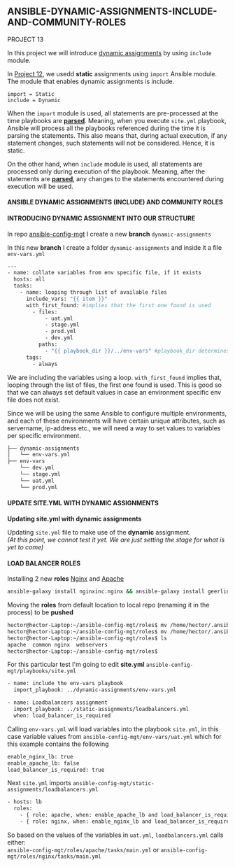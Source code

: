 ## ANSIBLE-DYNAMIC-ASSIGNMENTS-INCLUDE-AND-COMMUNITY-ROLES
PROJECT 13

In this project we will introduce [dynamic assignments](https://docs.ansible.com/ansible/latest/user_guide/playbooks_reuse.html#includes-dynamic-re-use) by using `include` module.  

In [Project 12](https://github.com/hectorproko/ANSIBLE-REFACTORING-ASSIGNMENTS-IMPORTS/blob/main/Project12_Steps.md), we usedd **static** assignments using `import` Ansible module. The module that enables dynamic assignments is include.  

`import = Static`  
`include = Dynamic`  

When the `import` module is used, all statements are pre-processed at the time playbooks are **[parsed](https://en.wikipedia.org/wiki/Parsing)**. Meaning, when you execute `site.yml` playbook, Ansible will process all the playbooks referenced during the time it is parsing the statements. This also means that, during actual execution, if any statement changes, such statements will not be considered. Hence, it is static.  

On the other hand, when `include` module is used, all statements are processed only during execution of the playbook. Meaning, after the statements are **[parsed](https://en.wikipedia.org/wiki/Parsing)**, any changes to the statements encountered during execution will be used.  

#### ANSIBLE DYNAMIC ASSIGNMENTS (INCLUDE) AND COMMUNITY ROLES



#### INTRODUCING DYNAMIC ASSIGNMENT INTO OUR STRUCTURE
In repo [ansible-config-mgt](https://github.com/hectorproko/ansible-config-mgt) I create a new **branch** ``dynamic-assignments``  

In this new **branch** I create a folder ``dynamic-assignments`` and inside it a file ``env-vars.yml``  

``` bash 
---
- name: collate variables from env specific file, if it exists
  hosts: all
  tasks:
    - name: looping through list of available files
      include_vars: "{{ item }}" 
      with_first_found: #implies that the first one found is used
        - files:
            - uat.yml
            - stage.yml
            - prod.yml
            - dev.yml
          paths:
            - "{{ playbook_dir }}/../env-vars" #playbook_dir determines the location of the running playbook
      tags:
        - always
```  
We are including the variables using a loop. `with_first_found` implies that, looping through the list of files, the first one found is used. This is good so that we can always set default values in case an environment specific env file does not exist.  

Since we will be using the same Ansible to configure multiple environments, and each of these environments will have certain unique attributes, such as servername, ip-address etc., we will need a way to set values to variables per specific environment.

``` bash
├── dynamic-assignments
│   └── env-vars.yml
├── env-vars
    └── dev.yml
    └── stage.yml
    └── uat.yml
    └── prod.yml
```
#### UPDATE SITE.YML WITH DYNAMIC ASSIGNMENTS

**Updating site.yml with dynamic assignments**  

Updating `site.yml` file to make use of the **dynamic** assignment.  
*(At this point, we cannot test it yet. We are just setting the stage for what is yet to come)*  


#### LOAD BALANCER ROLES

Installing 2 new **roles** [Nginx](https://galaxy.ansible.com/nginxinc/nginx) and [Apache](https://galaxy.ansible.com/geerlingguy/apache)  

``` bash
ansible-galaxy install nginxinc.nginx && ansible-galaxy install geerlingguy.apache
```
Moving the **roles** from default location to local repo (renaming it in the process) to be **pushed**

``` bash
hector@hector-Laptop:~/ansible-config-mgt/roles$ mv /home/hector/.ansible/roles/nginxinc.nginx ./nginx
hector@hector-Laptop:~/ansible-config-mgt/roles$ mv /home/hector/.ansible/roles/geerlingguy.apache ./apache
hector@hector-Laptop:~/ansible-config-mgt/roles$ ls
apache  common nginx  webservers
hector@hector-Laptop:~/ansible-config-mgt/roles$
```
For this particular test I'm going to edit **site.yml** `ansible-config-mgt/playbooks/site.yml`  

``` bash
- name: include the env-vars playbook
  import_playbook: ../dynamic-assignments/env-vars.yml 

- name: Loadbalancers assignment
  import_playbook: ../static-assignments/loadbalancers.yml
  when: load_balancer_is_required
```
Calling `env-vars.yml` will load variables into the playbook `site.yml`, in this case variable values from `ansible-config-mgt/env-vars/uat.yml` which for this example contains the following

``` bash
enable_nginx_lb: true
enable_apache_lb: false
load_balancer_is_required: true
```
Next `site.yml` imports `ansible-config-mgt/static-assignments/loadbalancers.yml`  

``` bash
- hosts: lb
  roles: 
    - { role: apache, when: enable_apache_lb and load_balancer_is_required }
    - { role: nginx, when: enable_nginx_lb and load_balancer_is_required }
```

So based on the values of the variables in `uat.yml`, `loadbalancers.yml` calls either:  
`ansible-config-mgt/roles/apache/tasks/main.yml` or `ansible-config-mgt/roles/nginx/tasks/main.yml`